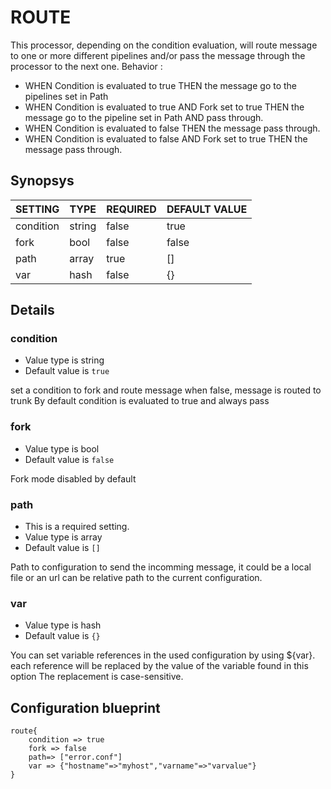 # ROUTE
This processor, depending on the condition evaluation, will route message to
one or more different pipelines and/or pass the message through the processor to the next one.
Behavior :

* WHEN Condition is evaluated to true THEN the message go to the pipelines set in Path
* WHEN Condition is evaluated to true AND Fork set to true THEN the message go to the pipeline set in Path AND pass through.
* WHEN Condition is evaluated to false THEN the message pass through.
* WHEN Condition is evaluated to false AND Fork set to true THEN the message  pass through.

## Synopsys


|  SETTING  |  TYPE  | REQUIRED | DEFAULT VALUE |
|-----------|--------|----------|---------------|
| condition | string | false    | true          |
| fork      | bool   | false    | false         |
| path      | array  | true     | []            |
| var       | hash   | false    | {}            |


## Details

### condition
* Value type is string
* Default value is `true`

set a condition to fork and route message
when false, message is routed to trunk
By default condition is evaluated to true and always pass

### fork
* Value type is bool
* Default value is `false`

Fork mode disabled by default

### path
* This is a required setting.
* Value type is array
* Default value is `[]`

Path to configuration to send the incomming message, it could be a local file or an url
can be relative path to the current configuration.

### var
* Value type is hash
* Default value is `{}`

You can set variable references in the used configuration by using ${var}.
each reference will be replaced by the value of the variable found in this option
The replacement is case-sensitive.



## Configuration blueprint

```
route{
	condition => true
	fork => false
	path=> ["error.conf"]
	var => {"hostname"=>"myhost","varname"=>"varvalue"}
}
```
